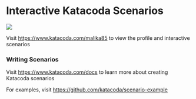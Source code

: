 # Interactive Katacoda Scenarios

[![](http://shields.katacoda.com/katacoda/malika85/count.svg)](https://www.katacoda.com/malika85 "Get your profile on Katacoda.com")

Visit https://www.katacoda.com/malika85 to view the profile and interactive scenarios

### Writing Scenarios
Visit https://www.katacoda.com/docs to learn more about creating Katacoda scenarios

For examples, visit https://github.com/katacoda/scenario-example
